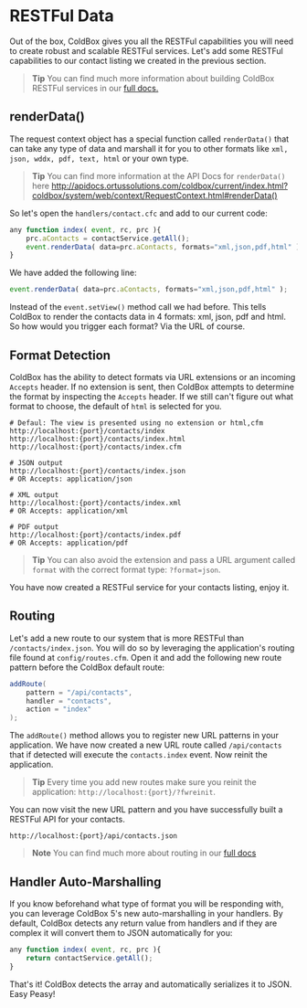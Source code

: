 # RESTFul Data

Out of the box, ColdBox gives you all the RESTFul capabilities you will need to create robust and scalable RESTFul services.  Let's add some RESTFul capabilities to our contact listing we created in the previous section.

> **Tip** You can find much more information about building ColdBox RESTFul services in our [full docs.](../full/recipes/building_rest_apis.md)

## renderData()

The request context object has a special function called `renderData()` that can take any type of data and marshall it for you to other formats like `xml, json, wddx, pdf, text, html` or your own type.

> **Tip** You can find more information at the API Docs for `renderData()` here http://apidocs.ortussolutions.com/coldbox/current/index.html?coldbox/system/web/context/RequestContext.html#renderData()

So let's open the `handlers/contact.cfc` and add to our current code:

```js
any function index( event, rc, prc ){
    prc.aContacts = contactService.getAll();    
    event.renderData( data=prc.aContacts, formats="xml,json,pdf,html" );
}
```

We have added the following line:

```js
event.renderData( data=prc.aContacts, formats="xml,json,pdf,html" );
```

Instead of the `event.setView()` method call we had before.  This tells ColdBox to render the contacts data in 4 formats: xml, json, pdf and html.  So how would you trigger each format? Via the URL of course.

## Format Detection

ColdBox has the ability to detect formats via URL extensions or an incoming `Accepts` header.  If no extension is sent, then ColdBox attempts to determine the format by inspecting the `Accepts` header.  If we still can't figure out what format to choose, the default of `html` is selected for you.

```
# Defaul: The view is presented using no extension or html,cfm
http://localhost:{port}/contacts/index
http://localhost:{port}/contacts/index.html
http://localhost:{port}/contacts/index.cfm

# JSON output
http://localhost:{port}/contacts/index.json
# OR Accepts: application/json

# XML output 
http://localhost:{port}/contacts/index.xml
# OR Accepts: application/xml

# PDF output
http://localhost:{port}/contacts/index.pdf
# OR Accepts: application/pdf
```

> **Tip** You can also avoid the extension and pass a URL argument called `format` with the correct format type: `?format=json`.

You have now created a RESTFul service for your contacts listing, enjoy it.

## Routing

Let's add a new route to our system that is more RESTFul than `/contacts/index.json`.  You will do so by leveraging the application's routing file found at `config/routes.cfm`.  Open it and add the following new route pattern before the ColdBox default route:

```java
addRoute( 
    pattern = "/api/contacts",
    handler = "contacts",
    action = "index"
);
```

The `addRoute()` method allows you to register new URL patterns in your application.  We have now created a new URL route called `/api/contacts` that if detected will execute the `contacts.index` event.  Now reinit the application.

> **Tip** Every time you add new routes make sure you reinit the application: `http://localhost:{port}/?fwreinit`.

You can now visit the new URL pattern and you have successfully built a RESTFul API for your contacts.

```
http://localhost:{port}/api/contacts.json
```

> **Note** You can find much more about routing in our [full docs](../full/routing/index.md)

## Handler Auto-Marshalling

If you know beforehand what type of format you will be responding with, you can leverage ColdBox 5's new auto-marshalling in your handlers.  By default, ColdBox detects any return value from handlers and if they are complex it will convert them to JSON automatically for you:

```js
any function index( event, rc, prc ){
    return contactService.getAll();    
}
```

That's it!  ColdBox detects the array and automatically serializes it to JSON.  Easy Peasy!



